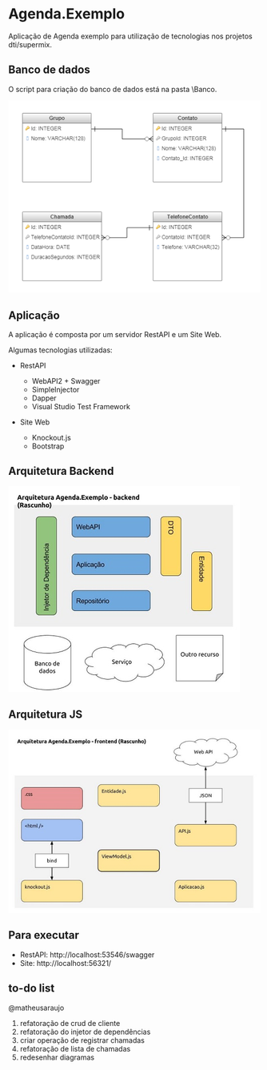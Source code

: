 # Agenda.Exemplo
Aplicação de Agenda exemplo para utilização de tecnologias nos projetos dti/supermix.


## Banco de dados
O script para criação do banco de dados está na pasta \Banco.

![MER](/Diagramas/mer.png)

## Aplicação

A aplicação é composta por um servidor RestAPI e um Site Web.

Algumas tecnologias utilizadas:

* RestAPI
	* WebAPI2 + Swagger
	* SimpleInjector
	* Dapper
	* Visual Studio Test Framework

* Site Web
	* Knockout.js
	* Bootstrap

## Arquitetura Backend
![Backend](/Diagramas/backend.jpg)

## Arquitetura JS
![Frontend](/Diagramas/frontend.jpg)

## Para executar

* RestAPI: http://localhost:53546/swagger
* Site: http://localhost:56321/

## to-do list
@matheusaraujo
1. refatoração de crud de cliente
1. refatoração do injetor de dependências
1. criar operação de registrar chamadas
1. refatoração de lista de chamadas
1. redesenhar diagramas